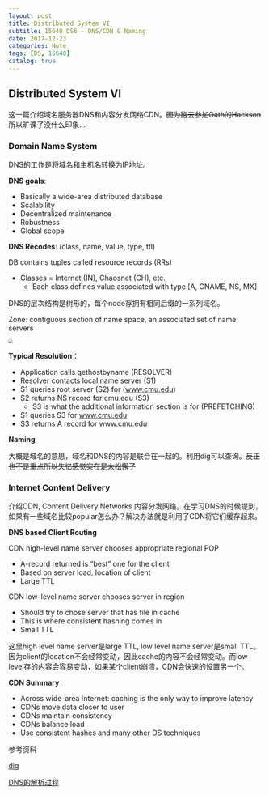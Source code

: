 ```yaml
---
layout: post
title: Distributed System VI
subtitle: 15640 DS6 - DNS/CDN & Naming
date: 2017-12-23
categories: Note
tags: [DS, 15640]
catalog: true
---
```


## Distributed System VI

这一篇介绍域名服务器DNS和内容分发网络CDN。~~因为跑去参加Oath的Hackson所以旷课了没什么印象...~~ 

### Domain Name System

DNS的工作是将域名和主机名转换为IP地址。

**DNS goals**:

- Basically a wide-area distributed database
- Scalability
- Decentralized maintenance
- Robustness
- Global scope

**DNS Recodes**: (class, name, value, type, ttl)


DB contains tuples called resource records (RRs)

- Classes = Internet (IN), Chaosnet (CH), etc.
  - Each class defines value associated with type [A, CNAME, NS, MX]			

DNS的层次结构是树形的，每个node存拥有相同后缀的一系列域名。

Zone: contiguous section of name space, an associated set of name servers	

<img src="https://raw.githubusercontent.com/YijiaJin/Plot/master/dnstree.png" style="zoom:50%">

**Typical Resolution**：

- Application calls gethostbyname (RESOLVER)
- Resolver contacts local name server (S1)
- S1 queries root server (S2) for (www.cmu.edu)
- S2 returns NS record for cmu.edu (S3)
  - S3 is what the additional information section is for (PREFETCHING)
- S1 queries S3 for www.cmu.edu
- S3 returns A record for www.cmu.edu

**Naming**

大概是域名的意思，域名和DNS的内容是联合在一起的。利用dig可以查询。~~反正也不是重点所以失忆感觉实在是太松懈了~~ 

### Internet Content Delivery

介绍CDN, Content Delivery Networks 内容分发网络。在学习DNS的时候提到，如果有一些域名比较popular怎么办？解决办法就是利用了CDN将它们缓存起来。

**DNS based Client Routing**

CDN high-level name server chooses appropriate regional POP

* A-record returned is “best” one for the client
* Based on server load, location of client 
* Large TTL 

CDN low-level name server chooses server in region

* Should try to chose server that has file in cache 
* This is where consistent hashing comes in
* Small TTL 

这里high level name server是large TTL, low level name server是small TTL。因为client的location不会经常变动，因此cache的内容不会经常变动。而low level存的内容会容易变动，如果某个client崩溃，CDN会快速的设置另一个。

**CDN Summary**

* Across wide-area Internet: caching is the only way to improve latency
* CDNs move data closer to user
* CDNs maintain consistency
* CDNs balance load
* Use consistent hashes and many other DS techniques





参考资料

[dig](http://www.cs.cmu.edu/~15-440/lectures/15-dns-script.txt)

[DNS的解析过程](http://blog.chinaunix.net/uid-28216282-id-3757849.html)

